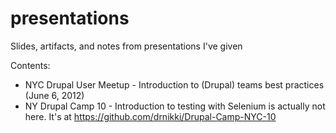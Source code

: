 presentations
=============

Slides, artifacts, and notes from presentations I've given

Contents:
*  NYC Drupal User Meetup  - Introduction to (Drupal) teams best practices (June 6, 2012)
*  NY Drupal Camp 10 - Introduction to testing with Selenium is actually not here.  It's at https://github.com/drnikki/Drupal-Camp-NYC-10
